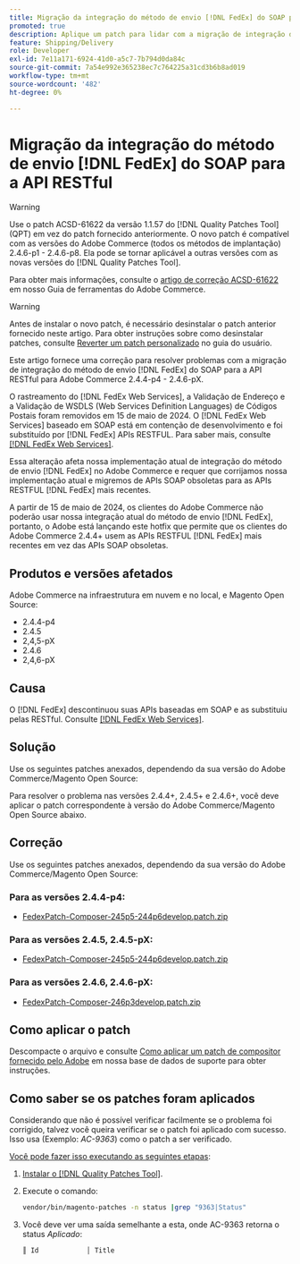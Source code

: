 ```yaml
---
title: Migração da integração do método de envio [!DNL FedEx] do SOAP para a API RESTful
promoted: true
description: Aplique um patch para lidar com a migração de integração do método de envio  [!DNL FedEx]  do SOAP para a API RESTful para Adobe Commerce 2.4.4-p4 - 2.4.6-pX.
feature: Shipping/Delivery
role: Developer
exl-id: 7e11a171-6924-41d0-a5c7-7b794d0da84c
source-git-commit: 7a54e992e365238ec7c764225a31cd3b6b8ad019
workflow-type: tm+mt
source-wordcount: '482'
ht-degree: 0%

---
```


# Migração da integração do método de envio [!DNL FedEx] do SOAP para a API RESTful

>[!WARNING]
>
>Use o patch ACSD-61622 da versão 1.1.57 do [!DNL Quality Patches Tool] (QPT) em vez do patch fornecido anteriormente. O novo patch é compatível com as versões do Adobe Commerce (todos os métodos de implantação) 2.4.6-p1 - 2.4.6-p8. Ela pode se tornar aplicável a outras versões com as novas versões do [!DNL Quality Patches Tool].
>
>Para obter mais informações, consulte o [artigo de correção ACSD-61622](https://experienceleague.adobe.com/en/docs/commerce-operations/tools/quality-patches-tool/patches-available-in-qpt/v1-1-57/acsd-61622-fedex-account-specific-rates-missing-from-response) em nosso Guia de ferramentas do Adobe Commerce.

>[!WARNING]
>
>Antes de instalar o novo patch, é necessário desinstalar o patch anterior fornecido neste artigo. Para obter instruções sobre como desinstalar patches, consulte [Reverter um patch personalizado](https://experienceleague.adobe.com/en/docs/commerce-cloud-service/user-guide/develop/upgrade/apply-patches#revert-a-custom-patch) no guia do usuário.


Este artigo fornece uma correção para resolver problemas com a migração de integração do método de envio [!DNL FedEx] do SOAP para a API RESTful para Adobe Commerce 2.4.4-p4 - 2.4.6-pX.

O rastreamento do [!DNL FedEx Web Services], a Validação de Endereço e a Validação de WSDLS (Web Services Definition Languages) de Códigos Postais foram removidos em 15 de maio de 2024. O [!DNL FedEx Web Services] baseado em SOAP está em contenção de desenvolvimento e foi substituído por [!DNL FedEx] APIs RESTFUL. Para saber mais, consulte [[!DNL FedEx Web Services]](https://www.fedex.com/en-us/developer/web-services.html).

Essa alteração afeta nossa implementação atual de integração do método de envio [!DNL FedEx] no Adobe Commerce e requer que corrijamos nossa implementação atual e migremos de APIs SOAP obsoletas para as APIs RESTFUL [!DNL FedEx] mais recentes.

A partir de 15 de maio de 2024, os clientes do Adobe Commerce não poderão usar nossa integração atual do método de envio [!DNL FedEx], portanto, o Adobe está lançando este hotfix que permite que os clientes do Adobe Commerce 2.4.4+ usem as APIs RESTFUL [!DNL FedEx] mais recentes em vez das APIs SOAP obsoletas.


## Produtos e versões afetados

Adobe Commerce na infraestrutura em nuvem e no local, e Magento Open Source:

* 2.4.4-p4
* 2.4.5
* 2,4,5-pX
* 2.4.6
* 2,4,6-pX

## Causa

O [!DNL FedEx] descontinuou suas APIs baseadas em SOAP e as substituiu pelas RESTful. Consulte [[!DNL FedEx Web Services]](https://www.fedex.com/en-us/developer/web-services.html).

## Solução

Use os seguintes patches anexados, dependendo da sua versão do Adobe Commerce/Magento Open Source:

Para resolver o problema nas versões 2.4.4+, 2.4.5+ e 2.4.6+, você deve aplicar o patch correspondente à versão do Adobe Commerce/Magento Open Source abaixo.

## Correção

Use os seguintes patches anexados, dependendo da sua versão do Adobe Commerce/Magento Open Source:

### Para as versões 2.4.4-p4:

* [FedexPatch-Composer-245p5-244p6develop.patch.zip](assets/FedexPatch-Composer-245p5-244p6develop.patch.zip)

### Para as versões 2.4.5, 2.4.5-pX:

* [FedexPatch-Composer-245p5-244p6develop.patch.zip](assets/FedexPatch-Composer-245p5-244p6develop.patch.zip)


### Para as versões 2.4.6, 2.4.6-pX:


* [FedexPatch-Composer-246p3develop.patch.zip](assets/FedexPatch-Composer-246p3develop.patch.zip)


## Como aplicar o patch

Descompacte o arquivo e consulte [Como aplicar um patch de compositor fornecido pelo Adobe](https://experienceleague.adobe.com/docs/commerce-knowledge-base/kb/how-to/how-to-apply-a-composer-patch-provided-by-magento.html) em nossa base de dados de suporte para obter instruções.

## Como saber se os patches foram aplicados

Considerando que não é possível verificar facilmente se o problema foi corrigido, talvez você queira verificar se o patch foi aplicado com sucesso. Isso usa (Exemplo: *AC-9363*) como o patch a ser verificado.

<u>Você pode fazer isso executando as seguintes etapas</u>:

1. [Instalar o [!DNL Quality Patches Tool]](https://experienceleague.adobe.com/docs/commerce-operations/tools/quality-patches-tool/usage.html).
1. Execute o comando:

   ```bash
   vendor/bin/magento-patches -n status |grep "9363|Status"
   ```

1. Você deve ver uma saída semelhante a esta, onde AC-9363 retorna o status *Aplicado*:

   ```bash
   ║ Id            │ Title                                                        │ Category        │ Origin                 │ Status      │ Details                                          ║ ║ N/A           │ ../m2-hotfixes/AC-9363_USPS_Ground_Advantage_shipping_method_COMPOSER_patch.patch      │ Other           │ Local                  │ Applied     │ Patch type: Custom                                
   ```
